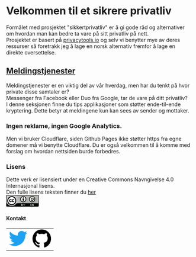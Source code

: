 
# Velkommen til et sikrere privatliv


Formålet med prosjektet "sikkertprivatliv" er å gi gode råd og alternativer om hvordan man kan bedre ta vare på sitt privatliv på nett.  
Prosjektet er basert på [privacytools.io](https://www.privacytools.io/) og selv vi benytter mye av deres ressurser så foretrakk jeg å lage en norsk alternativ fremfor å lage en direkte oversettelse.


## [Meldingstjenester](meldingstjenester.md)

Meldingstjenester er en viktig del av vår hverdag, men har du tenkt på hvor private disse samtaler er?  
Messenger fra Facebook eller Duo fra Google, tar de vare på ditt privatliv?  
I denne seksjonen finne du tips applikasjoner som støtter ende-til-ende kryptering. Dette betyr at meldingene kun kan sees av sender og mottaker.



### Ingen reklame, ingen Google Analytics.
Men vi bruker Cloudflare, siden Github Pages ikke støtter https fra egne domener må vi benytte Cloudflare.
Du er også velkommen til å komme med forslag om hvordan nettsiden burde forbedres.


### Lisens  
Dette verk er lisensiert under en Creative Commons Navngivelse 4.0 Internasjonal lisens.  
Den fulle lisens teksten finner du [her](Lisens.txt)  
![creativecommons](img/logos/creativecommons.png)



#### Kontakt

<table>
 <tr>
   <td>
   <a href="https://twitter.com/sikkerprivatliv" >
   <img src="img/logos/twitter.png" alt="Twitter" height="50" width="50" /> </a>
   </td>
   <td>
   <a href="https://github.com/sikkertprivatliv/sikkertprivatliv.github.io" >
   <img src="img/logos/github.png" alt="Twitter" height="50" width="50" /> </a>
   </td>
 </tr>
</table>
